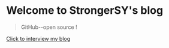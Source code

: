 Welcome to StrongerSY's blog
==================

> GitHub--open source !

[Click to interview my blog](http://strongersy.github.io/)
